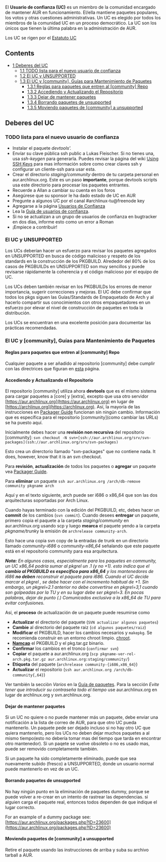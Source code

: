 El **Usuario de confianza (UC)** es un miembro de la comunidad encargado de mantener AUR en funcionamiento. El/ella mantiene paquetes populares, los votos y otras cuestiones administrativas. Un UC es elegido por todos los miembros de la comunidad UC en un proceso democrático. La UC son los únicos que tienen la última palabra en la administración de AUR.

Los UC se rigen por el [Estatuto UC](https://aur.archlinux.org/trusted-user/TUbylaws.html)

## Contents

*   [1 Deberes del UC](#Deberes_del_UC)
    *   [1.1 TODO lista para el nuevo usuario de confianza](#TODO_lista_para_el_nuevo_usuario_de_confianza)
    *   [1.2 El UC y UNSUPPORTED](#El_UC_y_UNSUPPORTED)
    *   [1.3 El UC y [community], Guías para Mantenimiento de Paquetes](#El_UC_y_.5Bcommunity.5D.2C_Gu.C3.ADas_para_Mantenimiento_de_Paquetes)
        *   [1.3.1 Reglas para paquetes que entren al [community] Repo](#Reglas_para_paquetes_que_entren_al_.5Bcommunity.5D_Repo)
        *   [1.3.2 Accediendo y Actualizando el Repositorio](#Accediendo_y_Actualizando_el_Repositorio)
        *   [1.3.3 Dejar de mantener paquetes](#Dejar_de_mantener_paquetes)
        *   [1.3.4 Borrando paquetes de unsupported](#Borrando_paquetes_de_unsupported)
        *   [1.3.5 Moviendo paquetes de [community] a unsupported](#Moviendo_paquetes_de_.5Bcommunity.5D_a_unsupported)

## Deberes del UC

### TODO lista para el nuevo usuario de confianza

*   Instalar el paquete *devtools'.*
*   Envíar su clave pública ssh public a Lukas Fleischer. Si no tienes una, usa *ssh-keygen* para generarla. Puedes revisar la página del wiki [Using SSH Keys](/index.php/Using_SSH_Keys "Using SSH Keys") para mas información sobre como crear claves ssh y configurar un cliente-ssh para usar esta.
*   Crear el directorio *staging/community* dentro de tu carpeta personal en aur.archlinux.org. Este es un paso **importante**, porque devtools scripts usa este directorio para procesar los paquetes entrantes.
*   Recuerde a Allan a cambiar su cuenta en los foros
*   Asegúrese que su sponsor le ha dado estado de UC en AUR
*   Pregunte a algunos UC por el canal #archlinux-tu@freenode key
*   Agregarse a la página [Usuarios de Confianza](/index.php/Trusted_Users "Trusted Users")
*   Lea la [Guía de usuarios de confianza](/index.php/AUR_Trusted_User_Guidelines "AUR Trusted User Guidelines").
*   Si no se actualizan a un grupo de usuarios de confianza en bugtracker en dos días, informe esto como un error a Roman
*   ¡Empiece a contribuir!

### El UC y UNSUPPORTED

Los UCs deberían hacer un esfuerzo para revisar los paquetes agregados en UNSUPPORTED en busca de código malicioso y respeto de los standards en la construcción de los PKGBUILD. Alrededor del 80% de los casos de PKGBUILDs en UNSUPPORTED son muy sencillos y puede revisarse rápidamente la coherencia y el código malicioso por el equipo de UC.

Los UCs deben también revisar en los PKGBUILDs los errores de menor importancia, sugerir correcciones y mejoras. El UC debe confirmar que todos los pkgs siguen las Guías/Standards de Empaquetado de Arch y al hacerlo compartir sus conocimientos con otros empaquetadores en un esfuerzo por elevar el nivel de construcción de paquetes en toda la distribución.

Los UCs se encuentran en una excelente posición para documentar las prácticas recomendadas.

### El UC y [community], Guías para Mantenimiento de Paquetes

#### Reglas para paquetes que entren al [community] Repo

Cualquier paquete a ser añadido al repositorio [community] debe cumplir con las directrices que figuran en [esta](/index.php/Rules_Governing_the_Community_Repo "Rules Governing the Community Repo") página.

#### Accediendo y Actualizando el Repositorio

El repositorio [community] utiliza ahora **devtools** que es el mismo sistema para cargar paquetes a [core] y [extra], excepto que usa otro servidor [https://aur.archlinux.org](https://aur.archlinux.org) en lugar de [https://archlinux.org](https://archlinux.org). Así, la mayoría de las instrucciones en [Packager Guide](/index.php/DeveloperWiki:HOWTO_Be_A_Packager "DeveloperWiki:HOWTO Be A Packager") funcionan sin ningún cambio. Información que es específica para el repositorio [community](como cambiar las URLs) se ha puesto aquí.

Inicialmente debes hacer una **revisión non recursiva** del repositorio [community]:
`svn checkout -N svn+[ssh://aur.archlinux.org/srv/svn-packages](ssh://aur.archlinux.org/srv/svn-packages)`

Esto crea un direrctorio llamado "svn-packages" que no contiene nada. It does, however, know that it is an svn checkout.

Para **revisión**, **actualización** de todos los paquetes o **agregar** un paquete vea [Packager Guide](/index.php/DeveloperWiki:HOWTO_Be_A_Packager "DeveloperWiki:HOWTO Be A Packager").

Para **eliminar** un paquete
`ssh aur.archlinux.org /arch/db-remove community pkgname arch`

Aquí y en el texto siguiente, arch puede ser i686 o x86_64 que son las dos arquitecturas soportadas por Arch Linux.

Cuando hayas terminado con la edición del PKGBUILD, etc, debes hacer un **commit** de los cambios (`svn commit`).
Cuando desees **entregar** un paquete, primero copia el paquete a la carpeta *staging/community* en aur.archlinux.org usando scp y luego **mearca** el paquete yendo a la carpeta *pkgname/trunk*y la emisión de `archrelease community-arch`.

Esto hace una copia svn copy de la entradas de trunk en un directorio llamado *community-i686* o *community-x86_64* señalando que este paquete está en el repositorio community para esa arquitectura.

***Nota:** En algunos casos, especialmente para los paquetes en community, un UC x86_64 podría sumar al pkgrel un .1 (y no +1). esto indica que el **cambio al PKGBUILD es específico para x86_64** y los mantenedores de i686 **no deben** reconstruir el paquete para i686\. Cuando el UC decide marcar el pkgrel , se debe hacer con el incremento habitual de +1\. Sin embargo, un pkgrel=2.1 anterior no debe convertirse en pkgrel=3,1 cuando son golpeadas por la TU y en su lugar debe ser pkgrel=3\. En pocas palabras, dejar de punto (.) Comunicados exclusiva a la x86_64 de TU para evitar confusiones.*

Así, el **proceso** de actualización de un paquete puede resumirse como

*   **Actualizar** el directorio del paquete (`SVN actualizar algunos paquetes`)
*   **Cambie** al directorio del paquete raiz (`cd algunos paquetes/raiz`)
*   **Modificar** el PKGBUILD, hacer los cambios necesarios y `makepkg`. Se recomienda construir en un entorno chroot limpio. [chroot](/index.php/DeveloperWiki:Building_in_a_Clean_Chroot "DeveloperWiki:Building in a Clean Chroot").
*   **[Namcap](/index.php/Namcap "Namcap")** el PKGBUILD y el pkg.tar.gz binario.
*   **Confirmar** los cambios en el tronco (`confirmar svn`)
*   **Copiar** el paquete a aur.archlinux.org (`scp pkgname-ver-rel-arch.pkg.tar.gz aur.archlinux.org:staging/community/`)
*   **Etiqueta** del paquete (`archrelease community-{i686,x86_64}`)
*   **Actualizar** el repositorio (`ssh aur.archlinux.org /arch/db-community{,64}`)

Ver también la secciòn *Varios* en la [Guía de paquetes](/index.php/DeveloperWiki:HOWTO_Be_A_Packager "DeveloperWiki:HOWTO Be A Packager"). Para la sección *Evite tener que introducir su contraseña todo el tiempo* use aur.archlinux.org en lugar de archlinux.org y svn.archlinux.org.

#### Dejar de mantener paquetes

Si un UC no quiere o no puede mantener más un paquete, debe enviar una notificación a la lista de correo de AUR, para que otro UC pueda mantenerlo. Un paquete pede ser dejado incluso si no hay otro UC que quiera mantenerlo, pero los UCs no deben dejar muchos paquetes a al mismo tiempo(esto no debería tomar mas del tiempo que tarda en encontrar otro mantenedor). Si un paqete se vuelve obsoleto o no es usado mas, puede ser removido completamente también.

Si un paquete ha sido completamente eliminado, puede que sea nuevamente subido (fresco) a UNSUPPORTED, donde un usuario normal puede mantenerlo en vez de un UC.

#### Borrando paquetes de unsupported

No hay ningún punto en la eliminación de paquetes dummy, porque se puede volver a re-crear en un intento de rastrear las dependencias. si alguien carga el paquete real, entonces todos dependen de que indique el lugar correcto.

For an example of a dummy package see: [https://aur.archlinux.org/packages.php?ID=23600](https://aur.archlinux.org/packages.php?ID=23600)

#### Moviendo paquetes de [community] a unsupported

Retire el paquete usando las instrucciones de arriba y suba su archivo tarball a AUR.